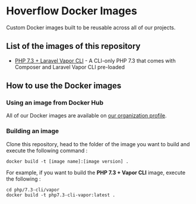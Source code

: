 # Hoverflow Docker Images

Custom Docker images built to be reusable across all of our projects.

## List of the images of this repository

- [PHP 7.3 + Laravel Vapor CLI](/php/7.3-cli/vapor) - A CLI-only PHP 7.3 that comes with Composer and Laravel Vapor CLI pre-loaded

## How to use the Docker images

### Using an image from Docker Hub

All of our Docker images are available on [our organization profile](https://hub.docker.com/u/hoverflow).

### Building an image

Clone this repository, head to the folder of the image you want to build and execute the following command :

```
docker build -t [image name]:[image version] .
```

For example, if you want to build the **PHP 7.3 + Vapor CLI** image, execute the following :


```
cd php/7.3-cli/vapor
docker build -t php7.3-cli-vapor:latest .
```